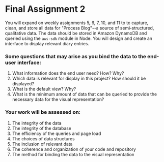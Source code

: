 # Final Assignment 2

You will expand on weekly assignments 5, 6, 7, 10, and 11 to to capture, clean, and store all data for "Process Blog"--a source of semi-structured, qualitative data. The data should be stored in Amazon DynamoDB and queried using the `aws-sdk` module in Node. You will design and create an interface to display relevant diary entries. 

### Some questions that may arise as you bind the data to the end-user interface:

1. What information does the end user need? How? Why?  
2. Which data is relevant for display in this project? How should it be displayed?  
3. What is the default view? Why?  
4. What is the minimum amount of data that can be queried to provide the necessary data for the visual representation?  

### Your work will be assessed on:

1. The integrity of the data  
2. The integrity of the database  
3. The efficiency of the queries and page load  
4. The choices of data structures  
5. The inclusion of relevant data  
6. The coherence and organization of your code and repository  
7. The method for binding the data to the visual representation  